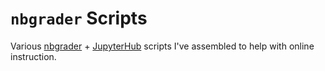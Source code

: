# `nbgrader` Scripts

Various [nbgrader](http://github.com/jupyter/nbgrader/) + [JupyterHub](https://github.com/jupyterhub/jupyterhub) scripts I've assembled to help with online instruction.

